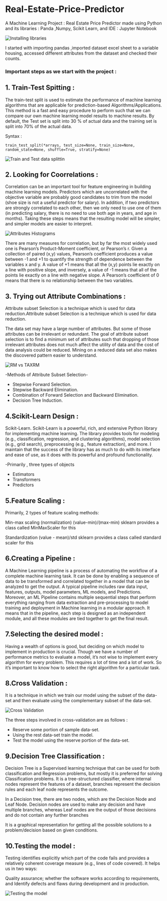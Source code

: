 # Real-Estate-Price-Predictor


A Machine Learning Project : Real Estate Price Predictor made using Python and its libraries : Panda ,Numpy, Scikit Learn, and IDE : Jupyter Notebook

![Installing libraries](https://user-images.githubusercontent.com/106772487/191845368-78653348-4de7-45c0-94bf-480d7f1b8b38.png)



I started with importing pandas ,imported dataset excel sheet to a variable housing, accessed different attributes from the dataset and checked their counts.



### Important steps as we start with the project :

## 1. Train-Test Spitting :

   The train-test split is used to estimate the performance of machine learning algorithms that are applicable for prediction-based Algorithms/Applications. This method is a fast and easy procedure to perform such that we can compare our own machine learning model results to machine results.
By default, the Test set is split into 30 % of actual data and the training set is split into 70% of the actual data.

Syntax :

	train_test_split(*arrays, test_size=None, train_size=None, random_state=None, shuffle=True, stratify=None)
	

![Train and Test data splittin](https://user-images.githubusercontent.com/106772487/191845811-84c75768-8bff-4055-b97a-72a0110acf5c.png)




## 2. Looking for Coorrelations :
Correlation can be an important tool for feature engineering in building machine learning models. Predictors which are uncorrelated with the objective variable are probably good candidates to trim from the model (shoe size is not a useful predictor for salary). In addition, if two predictors are strongly correlated to each other, then we only need to use one of them (in predicting salary, there is no need to use both age in years, and age in months). Taking these steps means that the resulting model will be simpler, and simpler models are easier to interpret.

![Attributes Histograms](https://user-images.githubusercontent.com/106772487/191847069-bec6c913-97b2-4b5c-9626-4ef697a3d730.png)

There are many measures for correlation, but by far the most widely used one is Pearson’s Product-Moment coefficient, or Pearson’s r. Given a collection of paired (x,y) values, Pearson’s coefficient produces a value between -1 and +1 to quantify the strength of dependence between the variables x and y. A value of +1 means that all the (x,y) points lie exactly on a line with positive slope, and inversely, a value of -1 means that all of the points lie exactly on a line with negative slope. A Pearson’s coefficient of 0 means that there is no relationship between the two variables.


## 3. Trying out Attribute Combinations :
Attribute subset Selection is a technique which is used for data reduction.Attribute subset Selection is a technique which is used for data reduction.

The data set may have a large number of attributes. But some of those attributes can be irrelevant or redundant. The goal of attribute subset selection is to find a minimum set of attributes such that dropping of those irrelevant attributes does not much affect the utility of data and the cost of data analysis could be reduced. Mining on a reduced data set also makes the discovered pattern easier to understand.

![RM vs TAXRM ](https://user-images.githubusercontent.com/106772487/191847392-d5f6d4f0-f289-4bad-9db3-7a8b429310ad.png)


-Methods of Attribute Subset Selection-

- Stepwise Forward Selection.
- Stepwise Backward Elimination.
- Combination of Forward Selection and Backward Elimination.
- Decision Tree Induction.

## 4.Scikit-Learn Design :
Scikit-Learn. Scikit-Learn is a powerful, rich, and extensive Python library for implementing machine learning. The library provides tools for modeling (e.g., classification, regression, and clustering algorithms), model selection (e.g., grid search), preprocessing (e.g., feature extraction), and more. I maintain that the success of the library has as much to do with its interface and ease of use, as it does with its powerful and profound functionality.

-Primarily , three types of objects
- Estimators
- Transformers
- Predictors

## 5.Feature Scaling :
Primarily, 2 types of feature scaling methods:

Min-max scaling (normalization)
(value-min)/(max-min)
sklearn provides a class called MinMaxScaler for this

Standardization
(value - mean)/std
sklearn provides a class called standard scaler for this

## 6.Creating a Pipeline :
A Machine Learning pipeline is a process of automating the workflow of a complete machine learning task. It can be done by enabling a sequence of data to be transformed and correlated together in a model that can be analyzed to get the output. A typical pipeline includes raw data input, features, outputs, model parameters, ML models, and Predictions. Moreover, an ML Pipeline contains multiple sequential steps that perform everything ranging from data extraction and pre-processing to model training and deployment in Machine learning in a modular approach. It means that in the pipeline, each step is designed as an independent module, and all these modules are tied together to get the final result.

## 7.Selecting the desired model :
Having a wealth of options is good, but deciding on which model to implement in production is crucial. Though we have a number of performance metrics to evaluate a model, it’s not wise to implement every algorithm for every problem. This requires a lot of time and a lot of work. So it’s important to know how to select the right algorithm for a particular task.



## 8.Cross Validation :
It is a technique in which we train our model using the subset of the data-set and then evaluate using the complementary subset of the data-set.

![Cross Validation](https://user-images.githubusercontent.com/106772487/191848040-a835a931-4510-4dc2-99e3-666ec89d1041.png)

The three steps involved in cross-validation are as follows :

- Reserve some portion of sample data-set.
- Using the rest data-set train the model.
- Test the model using the reserve portion of the data-set.


## 9.Decision Tree Classification :
Decision Tree is a Supervised learning technique that can be used for both classification and Regression problems, but mostly it is preferred for solving Classification problems. It is a tree-structured classifier, where internal nodes represent the features of a dataset, branches represent the decision rules and each leaf node represents the outcome.

In a Decision tree, there are two nodes, which are the Decision Node and Leaf Node. Decision nodes are used to make any decision and have multiple branches, whereas Leaf nodes are the output of those decisions and do not contain any further branches

It is a graphical representation for getting all the possible solutions to a problem/decision based on given conditions.

## 10.Testing the model :
Testing identifies explicitly which part of the code fails and provides a relatively coherent coverage measure (e.g., lines of code covered). It helps us in two ways:

Quality assurance; whether the software works according to requirements, and
Identify defects and flaws during development and in production.

![Testing the model](https://user-images.githubusercontent.com/106772487/191848309-ba5a0720-4ab3-4ef8-b837-7826937a3891.png)
